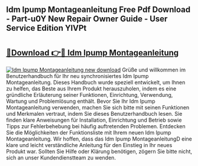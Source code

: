 ## Idm Ipump Montageanleitung Free Pdf Download - Part-u0Y New Repair Owner Guide - User Service Edition YlVPt

# <h2><a href="http://df7w86r.blite.top/?on=Idm+Ipump+Montageanleitung">🔗Download 👉🔴 Idm Ipump Montageanleitung</a></h2>

[![Idm Ipump Montageanleitung new download](https://i.imgur.com/lujVjoI.png)](http://df7w86r.blite.top/?on=Idm+Ipump+Montageanleitung)
Grüße und willkommen im Benutzerhandbuch für Ihr neu synchronisiertes Idm Ipump Montageanleitung. Dieses Handbuch wurde speziell entwickelt, um Ihnen zu helfen, das Beste aus Ihrem Produkt herauszuholen, indem es eine gründliche Erläuterung seiner Funktionen, Einrichtung, Verwendung, Wartung und Problemlösung enthält. Bevor Sie Ihr Idm Ipump Montageanleitung verwenden, machen Sie sich bitte mit seinen Funktionen und Merkmalen vertraut, indem Sie dieses Benutzerhandbuch lesen. Sie finden klare Anweisungen für Installation, Einrichtung und Betrieb sowie Tipps zur Fehlerbehebung bei häufig auftretenden Problemen. Entdecken Sie die Möglichkeiten der Funktionsliste mit Ihrem neuen Idm Ipump Montageanleitung. Wir hoffen, dass das Idm Ipump MontageanleitungD eine klare und leicht verständliche Anleitung für den Einstieg in Ihr neues Produkt war. Sollten Sie Hilfe oder Klärung benötigen, zögern Sie bitte nicht, sich an unser Kundendienstteam zu wenden.
